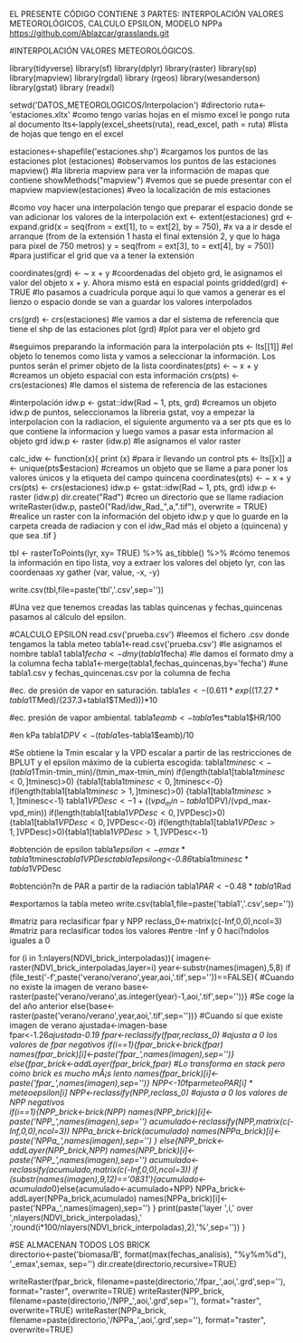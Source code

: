 EL PRESENTE CÓDIGO CONTIENE 3 PARTES: INTERPOLACIÓN VALORES METEOROLÓGICOS, CALCULO EPSILON, MODELO NPPa
https://github.com/Ablazcar/grasslands.git

#INTERPOLACIÓN VALORES METEOROLÓGICOS.

library(tidyverse)
library(sf)
library(dplyr)
library(raster)
library(sp)
library(mapview)
library(rgdal)
library (rgeos)
library(wesanderson)
library(gstat)
library (readxl)

setwd('DATOS_METEOROLOGICOS/Interpolacion') #directorio
ruta<-'estaciones.xltx'                    #como tengo varias hojas en el mismo excel le pongo ruta al documento
lts<-lapply(excel_sheets(ruta), read_excel, path = ruta)     #lista de hojas que tengo en el excel

estaciones<-shapefile('estaciones.shp')       #cargamos los puntos de las estaciones
plot (estaciones)  #observamos los puntos de las estaciones
mapview()   #la libreria mapview para ver la información de mapas que contiene
showMethods("mapview")  #vemos que se puede presentar con el mapview
mapview(estaciones)  #veo la localización de mis estaciones

#como voy hacer una interpolación tengo que preparar el espacio donde se van adicionar los valores de la interpolación
ext <- extent(estaciones)
grd <- expand.grid(x = seq(from = ext[1], to = ext[2], by = 750),      #x va a ir desde el arranque (from de la extensión 1 hasta el final extensión 2, y que lo haga para pixel de 750 metros)
                   y = seq(from = ext[3], to = ext[4], by = 750))      #para justificar el grid que va a tener la extensión

coordinates(grd) <- ~ x + y  #coordenadas del objeto grd, le asignamos el valor del objeto x + y. Ahora mismo está en espacial points
gridded(grd) <- TRUE   #lo pasamos a cuadricula porque aqui lo que vamos a generar es el lienzo o espacio donde se van a guardar los valores interpolados

crs(grd) <- crs(estaciones) #le vamos a dar el sistema de referencia que tiene el shp de las estaciones
plot (grd) #plot para ver el objeto grd

#seguimos preparando la información para la interpolación
pts <- lts[[1]] #el objeto lo tenemos como lista y vamos a seleccionar la información. Los puntos serán el primer objeto de la lista
coordinates(pts) <- ~ x + y #creamos un objeto espacial con esta información
crs(pts) <- crs(estaciones) #le damos el sistema de referencia de las estaciones

#interpolación
idw.p <- gstat::idw(Rad ~ 1, pts, grd) #creamos un objeto idw.p de puntos, seleccionamos la libreria gstat, voy a empezar la interpolacion con la radiacion, el siguiente argumento va a ser pts que es lo que contiene la informacion y luego vamos a pasar esta informacion al objeto grd
idw.p <- raster (idw.p) #le asignamos el valor raster

calc_idw <- function(x){
  print (x) #para ir llevando un control
  pts <- lts[[x]] 
  a <- unique(pts$estacion) #creamos un objeto que se llame a para poner los valores únicos y la etiqueta del campo quincena
  coordinates(pts) <- ~ x + y 
  crs(pts) <- crs(estaciones)
  idw.p <- gstat::idw(Rad ~ 1, pts, grd)
  idw.p <- raster (idw.p)
  dir.create("Rad")  #creo un directorio que se llame radiacion 
  writeRaster(idw.p, paste0("Rad/idw_Rad_",a,".tif"), overwrite = TRUE)  #realice un raster con la información del objeto idw.p y que lo guarde en la carpeta creada de radiacion y con el idw_Rad más el objeto a (quincena) y que sea .tif
}


tbl <- rasterToPoints(lyr, xy= TRUE) %>% as_tibble() %>%    #cómo tenemos la información en tipo lista, voy a extraer los valores del objeto lyr, con las coordenaas xy
  gather (var, value, -x, -y) 

write.csv(tbl,file=paste('tbl','.csv',sep=''))

#Una vez que tenemos creadas las tablas quincenas y fechas_quincenas pasamos al cálculo del epsilon.


#CALCULO EPSILON
read.csv('prueba.csv')   #leemos el fichero .csv donde tengamos la tabla meteo
tabla1<-read.csv('prueba.csv')   #le asignamos el nombre tabla1
tabla1$fecha<-dmy(tabla1$fecha)                  #le damos el formato dmy a la columna fecha
tabla1<-merge(tabla1,fechas_quincenas,by='fecha')  #une tabla1.csv y fechas_quincenas.csv por la columna de fecha

#ec. de presión de vapor en saturación.
tabla1$es<-(0.611*exp((17.27*tabla1$TMed)/(237.3+tabla1$TMed)))*10 

#ec. presión de vapor ambiental.
tabla1$eamb<-tabla1$es*tabla1$HR/100

#en kPa
tabla1$DPV<-(tabla1$es-tabla1$eamb)/10

#Se obtiene la Tmin escalar y la VPD escalar a partir de las restricciones de BPLUT y el epsilon máximo de la cubierta escogida:
tabla1$tminesc<-(tabla1$Tmin-tmin_min)/(tmin_max-tmin_min)
if(length(tabla1[tabla1$tminesc<0,]$tminesc)>0) {tabla1[tabla1$tminesc<0,]$tminesc<-0}
if(length(tabla1[tabla1$tminesc>1,]$tminesc)>0) {tabla1[tabla1$tminesc>1,]$tminesc<-1}
tabla1$VPDesc<-1+((vpd_min-tabla1$DPV)/(vpd_max-vpd_min))
if(length(tabla1[tabla1$VPDesc<0,]$VPDesc)>0){tabla1[tabla1$VPDesc<0,]$VPDesc<-0}
if(length(tabla1[tabla1$VPDesc>1,]$VPDesc)>0){tabla1[tabla1$VPDesc>1,]$VPDesc<-1}

#obtención de epsilon
tabla1$epsilon<-emax*tabla1$tminesc*tabla1$VPDesc
tabla1$epsilong<-0.86*tabla1$tminesc*tabla1$VPDesc

#obtención?n de PAR a partir de la radiación
tabla1$PAR<-0.48*tabla1$Rad

#exportamos la tabla meteo
write.csv(tabla1,file=paste('tabla1','.csv',sep=''))

#matriz para reclasificar fpar y NPP
reclass_0<-matrix(c(-Inf,0,0),ncol=3) #matriz para reclasificar todos los valores 
                                      #entre -Inf y 0 haci?ndolos iguales a 0


for (i in 1:nlayers(NDVI_brick_interpoladas)){
        imagen<-raster(NDVI_brick_interpoladas,layer=i)
        year<-substr(names(imagen),5,8)
        if (file_test('-f',paste('verano/verano',year,aoi,'.tif',sep=''))==FALSE){ #Cuando no existe la imagen de verano
        base<-raster(paste('verano/verano',as.integer(year)-1,aoi,'.tif',sep=''))} #Se coge la del año anterior
        else{base<-raster(paste('verano/verano',year,aoi,'.tif',sep=''))}  #Cuando sí que existe imagen de verano
        ajustada<-imagen-base   
        fpar<-1.26*ajustada-0.19
         fpar<-reclassify(fpar,reclass_0)  #ajusta a 0 los valores de fpar negativos
        if(i==1){fpar_brick<-brick(fpar)
                names(fpar_brick)[i]<-paste('fpar_',names(imagen),sep='')} 
        else{fpar_brick<-addLayer(fpar_brick,fpar)  #Lo transforma en stack pero como brick es mucho mÃ¡s lento
                names(fpar_brick)[i]<-paste('fpar_',names(imagen),sep='')}
        NPP<-10*fpar*meteo$PAR[i]*meteo$epsilon[i]
        NPP<-reclassify(NPP,reclass_0)  #ajusta a 0 los valores de NPP negativos          
        if(i==1){NPP_brick<-brick(NPP)
                names(NPP_brick)[i]<-paste('NPP_',names(imagen),sep='')
                acumulado<-reclassify(NPP,matrix(c(-Inf,0,0),ncol=3))
                NPPa_brick<-brick(acumulado)
                names(NPPa_brick)[i]<-paste('NPPa_',names(imagen),sep='')
                } 
        else{NPP_brick<-addLayer(NPP_brick,NPP)
                names(NPP_brick)[i]<-paste('NPP_',names(imagen),sep='')
                acumulado<-reclassify(acumulado,matrix(c(-Inf,0,0),ncol=3))
                if (substr(names(imagen),9,12)=='0831'){acumulado<-acumulado*0}else{acumulado<-acumulado+NPP}
                NPPa_brick<-addLayer(NPPa_brick,acumulado)
                names(NPPa_brick)[i]<-paste('NPPa_',names(imagen),sep='')
                }
        print(paste('layer ',i,' over ',nlayers(NDVI_brick_interpoladas),'  ',round(i*100/nlayers(NDVI_brick_interpoladas),2),'%',sep=''))
}


#SE ALMACENAN TODOS LOS BRICK        
directorio<-paste('biomasa/B',
                 format(max(fechas_analisis), "%y%m%d"),
                 '_emax',semax,
                 sep='')
dir.create(directorio,recursive=TRUE)



writeRaster(fpar_brick, 
            filename=paste(directorio,'/fpar_',aoi,'.grd',sep=''), 
            format="raster", 
            overwrite=TRUE)
writeRaster(NPP_brick, 
            filename=paste(directorio,'/NPP_',aoi,'.grd',sep=''), 
            format="raster", 
            overwrite=TRUE)
writeRaster(NPPa_brick, 
            filename=paste(directorio,'/NPPa_',aoi,'.grd',sep=''), 
            format="raster", 
            overwrite=TRUE)
